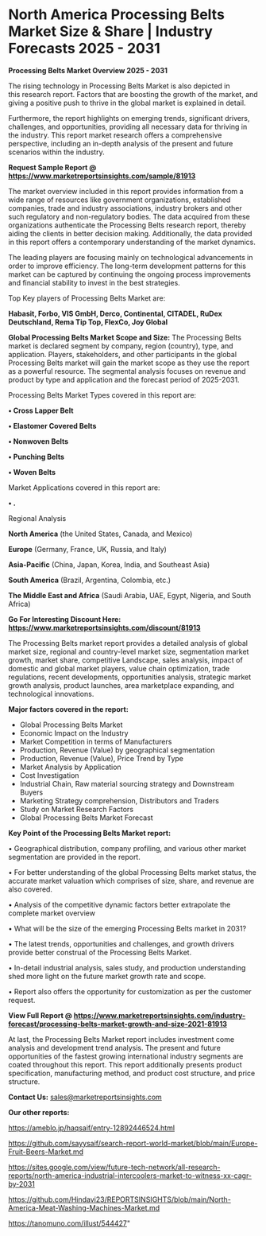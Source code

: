 # North America Processing Belts Market Size & Share | Industry Forecasts 2025 - 2031

<Strong> Processing Belts Market Overview 2025 - 2031</strong>

The rising technology in Processing Belts Market is also depicted in this research report. Factors that are boosting the growth of the market, and giving a positive push to thrive in the global market is explained in detail.

Furthermore, the report highlights on emerging trends, significant drivers, challenges, and opportunities, providing all necessary data for thriving in the industry. This report market research offers a comprehensive perspective, including an in-depth analysis of the present and future scenarios within the industry.

<strong>Request Sample Report @ <a href=https://www.marketreportsinsights.com/sample/81913>https://www.marketreportsinsights.com/sample/81913</a></strong>

The market overview included in this report provides information from a wide range of resources like government organizations, established companies, trade and industry associations, industry brokers and other such regulatory and non-regulatory bodies. The data acquired from these organizations authenticate the Processing Belts research report, thereby aiding the clients in better decision making. Additionally, the data provided in this report offers a contemporary understanding of the market dynamics.

The leading players are focusing mainly on technological advancements in order to improve efficiency. The long-term development patterns for this market can be captured by continuing the ongoing process improvements and financial stability to invest in the best strategies.

Top Key players of Processing Belts Market are:

<strong>Habasit, Forbo, VIS GmbH, Derco, Continental, CITADEL, RuDex Deutschland, Rema Tip Top, FlexCo, Joy Global</strong>

<strong><b>Global Processing Belts Market Scope and Size:</b></strong>
The Processing Belts market is declared segment by company, region (country), type, and application. Players, stakeholders, and other participants in the global Processing Belts market will gain the market scope as they use the report as a powerful resource. The segmental analysis focuses on revenue and product by type and application and the forecast period of 2025-2031.

Processing Belts Market Types covered in this report are:

<strong>• Cross Lapper Belt

• Elastomer Covered Belts

• Nonwoven Belts

• Punching Belts

• Woven Belts</strong>

Market Applications covered in this report are:

<strong>• .</strong> 

Regional Analysis

<strong>North America</strong> (the United States, Canada, and Mexico)

<strong>Europe</strong> (Germany, France, UK, Russia, and Italy)

<strong>Asia-Pacific</strong> (China, Japan, Korea, India, and Southeast Asia)

<strong>South America</strong> (Brazil, Argentina, Colombia, etc.)

<strong>The Middle East and Africa</strong> (Saudi Arabia, UAE, Egypt, Nigeria, and South Africa)

<strong>Go For Interesting Discount Here: <a href=https://www.marketreportsinsights.com/discount/81913>https://www.marketreportsinsights.com/discount/81913</a></strong>

The Processing Belts market report provides a detailed analysis of global market size, regional and country-level market size, segmentation market growth, market share, competitive Landscape, sales analysis, impact of domestic and global market players, value chain optimization, trade regulations, recent developments, opportunities analysis, strategic market growth analysis, product launches, area marketplace expanding, and technological innovations.

<strong><b>Major factors covered in the report:</b></strong>
<ul>
  <li>Global Processing Belts Market </li>
  <li>Economic Impact on the Industry</li>
  <li>Market Competition in terms of Manufacturers</li>
  <li>Production, Revenue (Value) by geographical segmentation</li>
  <li>Production, Revenue (Value), Price Trend by Type</li>
  <li>Market Analysis by Application</li>
  <li>Cost Investigation</li>
  <li>Industrial Chain, Raw material sourcing strategy and Downstream Buyers</li>
  <li>Marketing Strategy comprehension, Distributors and Traders</li>
  <li>Study on Market Research Factors</li>
  <li>Global Processing Belts Market Forecast</li>
</ul>

<strong><b>Key Point of the Processing Belts Market report:</b></strong>

• Geographical distribution, company profiling, and various other market segmentation are provided in the report.

• For better understanding of the global Processing Belts market status, the accurate market valuation which comprises of size, share, and revenue are also covered.

• Analysis of the competitive dynamic factors better extrapolate the complete market overview

• What will be the size of the emerging Processing Belts market in 2031?

• The latest trends, opportunities and challenges, and growth drivers provide better construal of the Processing Belts Market.

• In-detail industrial analysis, sales study, and production understanding shed more light on the future market growth rate and scope.

• Report also offers the opportunity for customization as per the customer request.

<strong><b>View Full Report @ <a href=https://www.marketreportsinsights.com/industry-forecast/processing-belts-market-growth-and-size-2021-81913>https://www.marketreportsinsights.com/industry-forecast/processing-belts-market-growth-and-size-2021-81913</a></b></strong>


At last, the Processing Belts Market report includes investment come analysis and development trend analysis. The present and future opportunities of the fastest growing international industry segments are coated throughout this report. This report additionally presents product specification, manufacturing method, and product cost structure, and price structure.

<strong>Contact Us:</strong>
sales@marketreportsinsights.com

<strong>Our other reports:</strong>

<a href=https://ameblo.jp/haqsaif/entry-12892446524.html>https://ameblo.jp/haqsaif/entry-12892446524.html</a>

<a href=https://github.com/sayysaif/search-report-world-market/blob/main/Europe-Fruit-Beers-Market.md>https://github.com/sayysaif/search-report-world-market/blob/main/Europe-Fruit-Beers-Market.md</a>

<a href=https://sites.google.com/view/future-tech-network/all-research-reports/north-america-industrial-intercoolers-market-to-witness-xx-cagr-by-2031>https://sites.google.com/view/future-tech-network/all-research-reports/north-america-industrial-intercoolers-market-to-witness-xx-cagr-by-2031</a>

<a href=https://github.com/Hindavi23/REPORTSINSIGHTS/blob/main/North-America-Meat-Washing-Machines-Market.md>https://github.com/Hindavi23/REPORTSINSIGHTS/blob/main/North-America-Meat-Washing-Machines-Market.md</a>

<a href=https://tanomuno.com/illust/544427>https://tanomuno.com/illust/544427</a>"
